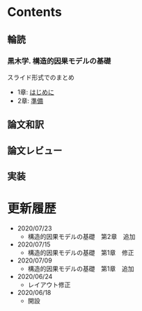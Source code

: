 # Contents  

## 輪読  

### 黒木学. 構造的因果モデルの基礎  

スライド形式でのまとめ

- 1章: [はじめに](https://tgucci06.github.io/Kuroki_01.html)
- 2章: [準備](https://tgucci06.github.io/Kuroki_02.html)

## 論文和訳


## 論文レビュー


## 実装


# 更新履歴
* 2020/07/23
  * 構造的因果モデルの基礎　第2章　追加
* 2020/07/15
  * 構造的因果モデルの基礎　第1章　修正
* 2020/07/09
  * 構造的因果モデルの基礎　第1章　追加
* 2020/06/24
  * レイアウト修正
* 2020/06/18
  * 開設

